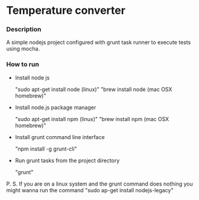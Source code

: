 # Temperature converter

### Description

A simple nodejs project configured with grunt task runner to execute tests using mocha.

### How to run

* Install node js

    "sudo apt-get install node (linux)"
    "brew install node (mac OSX homebrew)"

* Install node.js package manager

    "sudo apt-get install npm (linux)"
    "brew install npm (mac OSX homebrew)"

* Install grunt command line interface

    "npm install -g grunt-cli"

* Run grunt tasks from the project directory

    "grunt"

P. S. If you are on a linux system and the grunt command does nothing you might wanna run the command "sudo ap-get install nodejs-legacy"
